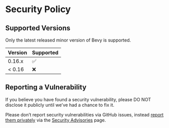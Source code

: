 # Security Policy

## Supported Versions

Only the latest released minor version of Bevy is supported.

<!--
NOTE: update when releasing a new version
-->

| Version | Supported          |
| ------- | ------------------ |
| 0.16.x  | :white_check_mark: |
| < 0.16  | :x:                |

## Reporting a Vulnerability

If you believe you have found a security vulnerability, please DO NOT disclose it publicly until we’ve had a chance to fix it.

Please don’t report security vulnerabilities via GitHub issues, instead [report them privately](https://docs.github.com/en/code-security/security-advisories/guidance-on-reporting-and-writing-information-about-vulnerabilities/privately-reporting-a-security-vulnerability) via the [Security Advisories](https://github.com/bevyengine/bevy/security/advisories/new) page.

